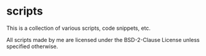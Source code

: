 # scripts

This is a collection of various scripts, code snippets, etc.

All scripts made by me are licensed under the BSD-2-Clause License unless specified otherwise.
